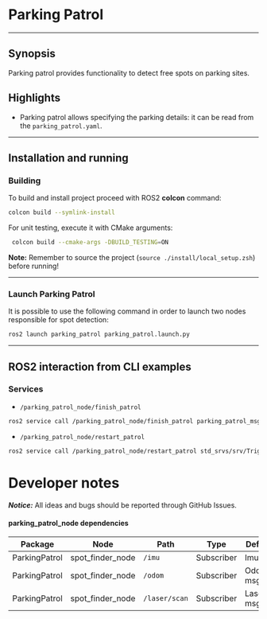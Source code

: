 # Parking Patrol

---

## Synopsis

Parking patrol provides functionality to detect free spots on parking sites.

## Highlights

* Parking patrol allows specifying the parking details: it can be read from
  the `parking_patrol.yaml`.

---

## Installation and running

### Building

To build and install project proceed with ROS2 **colcon** command:

```bash
colcon build --symlink-install
```

For unit testing, execute it with CMake arguments:

```bash
 colcon build --cmake-args -DBUILD_TESTING=ON
```

**Note:** Remember to source the project (`source ./install/local_setup.zsh`) before running!


---
### Launch Parking Patrol

It is possible to use the following command in order to launch two nodes responsible for spot detection:

```bash
ros2 launch parking_patrol parking_patrol.launch.py
```

---

## ROS2 interaction from CLI examples

### Services

* `/parking_patrol_node/finish_patrol`

```bash
ros2 service call /parking_patrol_node/finish_patrol parking_patrol_msgs/srv/FreeSpots {}

```

* `/parking_patrol_node/restart_patrol`

```bash
ros2 service call /parking_patrol_node/restart_patrol std_srvs/srv/Trigger {}
```

# Developer notes

***Notice:*** All ideas and bugs should be reported through GitHub Issues.

#### **parking_patrol_node dependencies**

| Package       | Node             | Path          | Type       | Definition    |
| ------------- | ---------------- | ------------- | ---------- | ------------- |
| ParkingPatrol | spot_finder_node | `/imu`        | Subscriber | Imu msg       |
| ParkingPatrol | spot_finder_node | `/odom`       | Subscriber | Odom msg      |
| ParkingPatrol | spot_finder_node | `/laser/scan` | Subscriber | LaserScan msg |
